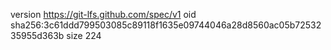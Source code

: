 version https://git-lfs.github.com/spec/v1
oid sha256:3c61ddd799503085c89118f1635e09744046a28d8560ac05b7253235955d363b
size 224
